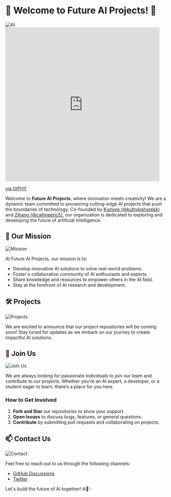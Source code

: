 

# 🌟 Welcome to Future AI Projects! 🌟

![AI](https://giphy.com/gifs/loop-brain-electricity-YS57N6teaevJASvcMA) <iframe src="https://giphy.com/embed/YS57N6teaevJASvcMA" width="480" height="480" style="" frameBorder="0" class="giphy-embed" allowFullScreen></iframe><p><a href="https://giphy.com/gifs/loop-brain-electricity-YS57N6teaevJASvcMA">via GIPHY</a></p>

Welcome to **Future AI Projects**, where innovation meets creativity! We are a dynamic team committed to pioneering cutting-edge AI projects that push the boundaries of technology. Co-founded by [Kishore (@kuttykishorekk)](https://github.com/kuttykishorekk) and [Zihang (@callmeeric5)](https://github.com/callmeeric5), our organization is dedicated to exploring and developing the future of artificial intelligence.

## 🚀 Our Mission

![Mission](https://media.giphy.com/media/l0HlVTQpnzG0PWLkY/giphy.gif)

At Future AI Projects, our mission is to:

- Develop innovative AI solutions to solve real-world problems.
- Foster a collaborative community of AI enthusiasts and experts.
- Share knowledge and resources to empower others in the AI field.
- Stay at the forefront of AI research and development.

## 🛠️ Projects

![Projects](https://media.giphy.com/media/xUPGcdhiQvVhATAv20/giphy.gif)

We are excited to announce that our project repositories will be coming soon! Stay tuned for updates as we embark on our journey to create impactful AI solutions.

## 🌈 Join Us

![Join Us](https://media.giphy.com/media/l0HlVQbU5uSZxNoGI/giphy.gif)

We are always looking for passionate individuals to join our team and contribute to our projects. Whether you're an AI expert, a developer, or a student eager to learn, there’s a place for you here.

### How to Get Involved

1. **Fork and Star** our repositories to show your support.
2. **Open Issues** to discuss bugs, features, or general questions.
3. **Contribute** by submitting pull requests and collaborating on projects.

## 📫 Contact Us

![Contact](https://media.giphy.com/media/26DN6TdlKpiL3k49G/giphy.gif)

Feel free to reach out to us through the following channels:

- [GitHub Discussions](https://github.com/orgs/Future-AI-Projects/discussions)
- [Twitter](https://twitter.com/your_twitter_handle)

Let's build the future of AI together! 🌐🤖✨
